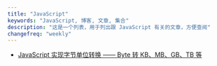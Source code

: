 ```yaml
---
title: "JavaScript"
keywords: "JavaScript, 博客, 文章, 集合"
description: "这是一个列表，用于列出跟 JavaScript 有关的文章，方便查阅"
changefreq: "weekly"
---
```


- [JavaScript 实现字节单位转换 —— Byte 转 KB、MB、GB、TB 等](/javascript/byte-unit-conversion.md)

